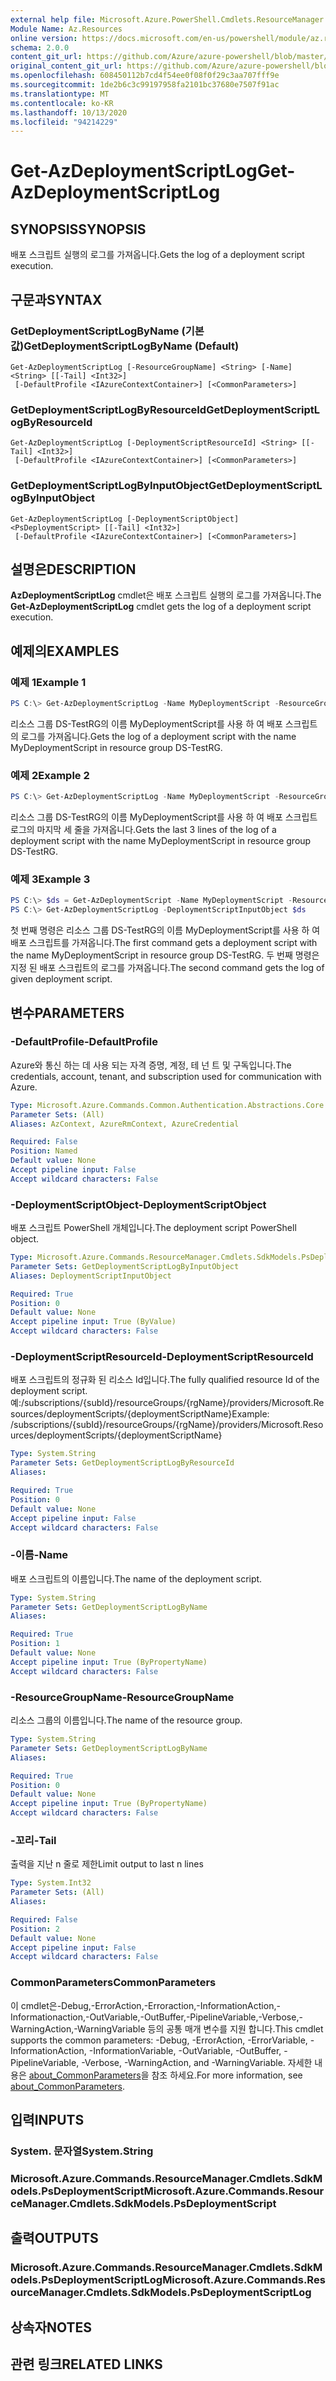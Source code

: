 ```yaml
---
external help file: Microsoft.Azure.PowerShell.Cmdlets.ResourceManager.dll-Help.xml
Module Name: Az.Resources
online version: https://docs.microsoft.com/en-us/powershell/module/az.resources/get-azdeploymentscriptlog
schema: 2.0.0
content_git_url: https://github.com/Azure/azure-powershell/blob/master/src/Resources/Resources/help/Get-AzDeploymentScriptLog.md
original_content_git_url: https://github.com/Azure/azure-powershell/blob/master/src/Resources/Resources/help/Get-AzDeploymentScriptLog.md
ms.openlocfilehash: 608450112b7cd4f54ee0f08f0f29c3aa707fff9e
ms.sourcegitcommit: 1de2b6c3c99197958fa2101bc37680e7507f91ac
ms.translationtype: MT
ms.contentlocale: ko-KR
ms.lasthandoff: 10/13/2020
ms.locfileid: "94214229"
---
```

# <span data-ttu-id="01a2a-101">Get-AzDeploymentScriptLog</span><span class="sxs-lookup"><span data-stu-id="01a2a-101">Get-AzDeploymentScriptLog</span></span>

## <span data-ttu-id="01a2a-102">SYNOPSIS</span><span class="sxs-lookup"><span data-stu-id="01a2a-102">SYNOPSIS</span></span>
<span data-ttu-id="01a2a-103">배포 스크립트 실행의 로그를 가져옵니다.</span><span class="sxs-lookup"><span data-stu-id="01a2a-103">Gets the log of a deployment script execution.</span></span>

## <span data-ttu-id="01a2a-104">구문과</span><span class="sxs-lookup"><span data-stu-id="01a2a-104">SYNTAX</span></span>

### <span data-ttu-id="01a2a-105">GetDeploymentScriptLogByName (기본값)</span><span class="sxs-lookup"><span data-stu-id="01a2a-105">GetDeploymentScriptLogByName (Default)</span></span>
```
Get-AzDeploymentScriptLog [-ResourceGroupName] <String> [-Name] <String> [[-Tail] <Int32>]
 [-DefaultProfile <IAzureContextContainer>] [<CommonParameters>]
```

### <span data-ttu-id="01a2a-106">GetDeploymentScriptLogByResourceId</span><span class="sxs-lookup"><span data-stu-id="01a2a-106">GetDeploymentScriptLogByResourceId</span></span>
```
Get-AzDeploymentScriptLog [-DeploymentScriptResourceId] <String> [[-Tail] <Int32>]
 [-DefaultProfile <IAzureContextContainer>] [<CommonParameters>]
```

### <span data-ttu-id="01a2a-107">GetDeploymentScriptLogByInputObject</span><span class="sxs-lookup"><span data-stu-id="01a2a-107">GetDeploymentScriptLogByInputObject</span></span>
```
Get-AzDeploymentScriptLog [-DeploymentScriptObject] <PsDeploymentScript> [[-Tail] <Int32>]
 [-DefaultProfile <IAzureContextContainer>] [<CommonParameters>]
```

## <span data-ttu-id="01a2a-108">설명은</span><span class="sxs-lookup"><span data-stu-id="01a2a-108">DESCRIPTION</span></span>
<span data-ttu-id="01a2a-109">**AzDeploymentScriptLog** cmdlet은 배포 스크립트 실행의 로그를 가져옵니다.</span><span class="sxs-lookup"><span data-stu-id="01a2a-109">The **Get-AzDeploymentScriptLog** cmdlet gets the log of a deployment script execution.</span></span>

## <span data-ttu-id="01a2a-110">예제의</span><span class="sxs-lookup"><span data-stu-id="01a2a-110">EXAMPLES</span></span>

### <span data-ttu-id="01a2a-111">예제 1</span><span class="sxs-lookup"><span data-stu-id="01a2a-111">Example 1</span></span>
```powershell
PS C:\> Get-AzDeploymentScriptLog -Name MyDeploymentScript -ResourceGroupName DS-TestRg
```

<span data-ttu-id="01a2a-112">리소스 그룹 DS-TestRG의 이름 MyDeploymentScript를 사용 하 여 배포 스크립트의 로그를 가져옵니다.</span><span class="sxs-lookup"><span data-stu-id="01a2a-112">Gets the log of a deployment script with the name MyDeploymentScript in resource group DS-TestRG.</span></span>

### <span data-ttu-id="01a2a-113">예제 2</span><span class="sxs-lookup"><span data-stu-id="01a2a-113">Example 2</span></span>
```powershell
PS C:\> Get-AzDeploymentScriptLog -Name MyDeploymentScript -ResourceGroupName DS-TestRg -Tail 3
```

<span data-ttu-id="01a2a-114">리소스 그룹 DS-TestRG의 이름 MyDeploymentScript를 사용 하 여 배포 스크립트 로그의 마지막 세 줄을 가져옵니다.</span><span class="sxs-lookup"><span data-stu-id="01a2a-114">Gets the last 3 lines of the log of a deployment script with the name MyDeploymentScript in resource group DS-TestRG.</span></span>

### <span data-ttu-id="01a2a-115">예제 3</span><span class="sxs-lookup"><span data-stu-id="01a2a-115">Example 3</span></span>
```powershell
PS C:\> $ds = Get-AzDeploymentScript -Name MyDeploymentScript -ResourceGroupName DS-TestRg
PS C:\> Get-AzDeploymentScriptLog -DeploymentScriptInputObject $ds
```

<span data-ttu-id="01a2a-116">첫 번째 명령은 리소스 그룹 DS-TestRG의 이름 MyDeploymentScript를 사용 하 여 배포 스크립트를 가져옵니다.</span><span class="sxs-lookup"><span data-stu-id="01a2a-116">The first command gets a deployment script with the name MyDeploymentScript in resource group DS-TestRG.</span></span>
<span data-ttu-id="01a2a-117">두 번째 명령은 지정 된 배포 스크립트의 로그를 가져옵니다.</span><span class="sxs-lookup"><span data-stu-id="01a2a-117">The second command gets the log of given deployment script.</span></span>

## <span data-ttu-id="01a2a-118">변수</span><span class="sxs-lookup"><span data-stu-id="01a2a-118">PARAMETERS</span></span>

### <span data-ttu-id="01a2a-119">-DefaultProfile</span><span class="sxs-lookup"><span data-stu-id="01a2a-119">-DefaultProfile</span></span>
<span data-ttu-id="01a2a-120">Azure와 통신 하는 데 사용 되는 자격 증명, 계정, 테 넌 트 및 구독입니다.</span><span class="sxs-lookup"><span data-stu-id="01a2a-120">The credentials, account, tenant, and subscription used for communication with Azure.</span></span>

```yaml
Type: Microsoft.Azure.Commands.Common.Authentication.Abstractions.Core.IAzureContextContainer
Parameter Sets: (All)
Aliases: AzContext, AzureRmContext, AzureCredential

Required: False
Position: Named
Default value: None
Accept pipeline input: False
Accept wildcard characters: False
```

### <span data-ttu-id="01a2a-121">-DeploymentScriptObject</span><span class="sxs-lookup"><span data-stu-id="01a2a-121">-DeploymentScriptObject</span></span>
<span data-ttu-id="01a2a-122">배포 스크립트 PowerShell 개체입니다.</span><span class="sxs-lookup"><span data-stu-id="01a2a-122">The deployment script PowerShell object.</span></span>

```yaml
Type: Microsoft.Azure.Commands.ResourceManager.Cmdlets.SdkModels.PsDeploymentScript
Parameter Sets: GetDeploymentScriptLogByInputObject
Aliases: DeploymentScriptInputObject

Required: True
Position: 0
Default value: None
Accept pipeline input: True (ByValue)
Accept wildcard characters: False
```

### <span data-ttu-id="01a2a-123">-DeploymentScriptResourceId</span><span class="sxs-lookup"><span data-stu-id="01a2a-123">-DeploymentScriptResourceId</span></span>
<span data-ttu-id="01a2a-124">배포 스크립트의 정규화 된 리소스 Id입니다.</span><span class="sxs-lookup"><span data-stu-id="01a2a-124">The fully qualified resource Id of the deployment script.</span></span>
<span data-ttu-id="01a2a-125">예:/subscriptions/{subId}/resourceGroups/{rgName}/providers/Microsoft.Resources/deploymentScripts/{deploymentScriptName}</span><span class="sxs-lookup"><span data-stu-id="01a2a-125">Example: /subscriptions/{subId}/resourceGroups/{rgName}/providers/Microsoft.Resources/deploymentScripts/{deploymentScriptName}</span></span>

```yaml
Type: System.String
Parameter Sets: GetDeploymentScriptLogByResourceId
Aliases:

Required: True
Position: 0
Default value: None
Accept pipeline input: False
Accept wildcard characters: False
```

### <span data-ttu-id="01a2a-126">-이름</span><span class="sxs-lookup"><span data-stu-id="01a2a-126">-Name</span></span>
<span data-ttu-id="01a2a-127">배포 스크립트의 이름입니다.</span><span class="sxs-lookup"><span data-stu-id="01a2a-127">The name of the deployment script.</span></span>

```yaml
Type: System.String
Parameter Sets: GetDeploymentScriptLogByName
Aliases:

Required: True
Position: 1
Default value: None
Accept pipeline input: True (ByPropertyName)
Accept wildcard characters: False
```

### <span data-ttu-id="01a2a-128">-ResourceGroupName</span><span class="sxs-lookup"><span data-stu-id="01a2a-128">-ResourceGroupName</span></span>
<span data-ttu-id="01a2a-129">리소스 그룹의 이름입니다.</span><span class="sxs-lookup"><span data-stu-id="01a2a-129">The name of the resource group.</span></span>

```yaml
Type: System.String
Parameter Sets: GetDeploymentScriptLogByName
Aliases:

Required: True
Position: 0
Default value: None
Accept pipeline input: True (ByPropertyName)
Accept wildcard characters: False
```

### <span data-ttu-id="01a2a-130">-꼬리</span><span class="sxs-lookup"><span data-stu-id="01a2a-130">-Tail</span></span>
<span data-ttu-id="01a2a-131">출력을 지난 n 줄로 제한</span><span class="sxs-lookup"><span data-stu-id="01a2a-131">Limit output to last n lines</span></span>

```yaml
Type: System.Int32
Parameter Sets: (All)
Aliases:

Required: False
Position: 2
Default value: None
Accept pipeline input: False
Accept wildcard characters: False
```

### <span data-ttu-id="01a2a-132">CommonParameters</span><span class="sxs-lookup"><span data-stu-id="01a2a-132">CommonParameters</span></span>
<span data-ttu-id="01a2a-133">이 cmdlet은-Debug,-ErrorAction,-Erroraction,-InformationAction,-Informationaction,-OutVariable,-OutBuffer,-PipelineVariable,-Verbose,-WarningAction,-WarningVariable 등의 공통 매개 변수를 지원 합니다.</span><span class="sxs-lookup"><span data-stu-id="01a2a-133">This cmdlet supports the common parameters: -Debug, -ErrorAction, -ErrorVariable, -InformationAction, -InformationVariable, -OutVariable, -OutBuffer, -PipelineVariable, -Verbose, -WarningAction, and -WarningVariable.</span></span> <span data-ttu-id="01a2a-134">자세한 내용은 [about_CommonParameters](http://go.microsoft.com/fwlink/?LinkID=113216)을 참조 하세요.</span><span class="sxs-lookup"><span data-stu-id="01a2a-134">For more information, see [about_CommonParameters](http://go.microsoft.com/fwlink/?LinkID=113216).</span></span>

## <span data-ttu-id="01a2a-135">입력</span><span class="sxs-lookup"><span data-stu-id="01a2a-135">INPUTS</span></span>

### <span data-ttu-id="01a2a-136">System. 문자열</span><span class="sxs-lookup"><span data-stu-id="01a2a-136">System.String</span></span>

### <span data-ttu-id="01a2a-137">Microsoft.Azure.Commands.ResourceManager.Cmdlets.SdkModels.PsDeploymentScript</span><span class="sxs-lookup"><span data-stu-id="01a2a-137">Microsoft.Azure.Commands.ResourceManager.Cmdlets.SdkModels.PsDeploymentScript</span></span>

## <span data-ttu-id="01a2a-138">출력</span><span class="sxs-lookup"><span data-stu-id="01a2a-138">OUTPUTS</span></span>

### <span data-ttu-id="01a2a-139">Microsoft.Azure.Commands.ResourceManager.Cmdlets.SdkModels.PsDeploymentScriptLog</span><span class="sxs-lookup"><span data-stu-id="01a2a-139">Microsoft.Azure.Commands.ResourceManager.Cmdlets.SdkModels.PsDeploymentScriptLog</span></span>

## <span data-ttu-id="01a2a-140">상속자</span><span class="sxs-lookup"><span data-stu-id="01a2a-140">NOTES</span></span>

## <span data-ttu-id="01a2a-141">관련 링크</span><span class="sxs-lookup"><span data-stu-id="01a2a-141">RELATED LINKS</span></span>
